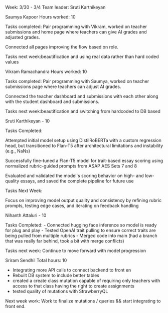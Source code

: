 Week: 3/30 - 3/4
Team leader: Sruti Karthikeyan

Saumya Kapoor
Hours worked: 10

Tasks completed:
Pair programming with Vikram, worked on teacher submissions and home page where teachers can give AI grades and adjusted grades.

Connected all pages improving the flow based on role.

Tasks next week:beautification and using real data rather than hard coded values

Vikram Ramachandra
Hours worked: 10

Tasks completed:
Pair programming with Saumya, worked on teacher submissions page where teachers can adjust AI grades.

Connected the teacher dashboard and submissions with each other along with the student dashboard and submissions. 		

Tasks next week:beautification and switching from hardcoded to DB based

Sruti Karthikeyan - 10

Tasks Completed:

Attempted initial model setup using DistilRoBERTa with a custom regression head, but transitioned to Flan-T5 after architectural limitations and instability (e.g., NaNs)

Successfully fine-tuned a Flan-T5 model for trait-based essay scoring using normalized rubric-guided prompts from ASAP AES Sets 7 and 8

Evaluated and validated the model's scoring behavior on high- and low-quality essays, and saved the complete pipeline for future use

Tasks Next Week:

Focus on improving model output quality and consistency by refining rubric prompts, testing edge cases, and iterating on feedback handling


Nihanth Attaluri - 10

Tasks Completed:
	- Connected hugging face inference so model is ready for plug and 		play
	- Tested OpenAI trait pulling to ensure correct traits are being pulled 		from multiple rubrics
	- Merged code into main (had a branch that was really far behind, took a bit with merge conflicts)

Tasks next week: Continue to move forward with model progression


Sriram Sendhil
Total hours: 10

- Integrating more API calls to connect backend to front en
- Rebuilt DB system to include better tables
- created a create class mutation capable of requiring only teachers with access to that class having the right to create assignments
- tested quality of mutations with StrawberryQL

Next week work:
Work to finalize mutations / queries && start integrating to front end.
